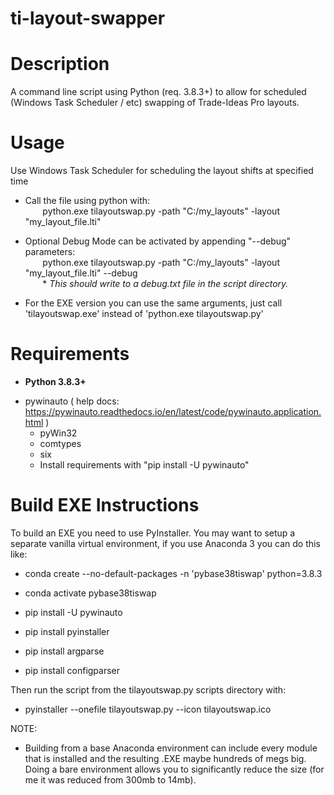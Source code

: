 # ti-layout-swapper


# Description
A command line script using Python (req. 3.8.3+) to allow for scheduled (Windows Task Scheduler / etc) swapping of Trade-Ideas Pro layouts.
    
# Usage
Use Windows Task Scheduler for scheduling the layout shifts at specified time
* Call the file using python with:  
&nbsp;&nbsp;&nbsp;&nbsp;&nbsp;&nbsp; python.exe tilayoutswap.py -path "C:/my_layouts" -layout "my_layout_file.lti"
            
* Optional Debug Mode can be activated by appending "--debug" parameters:  
&nbsp;&nbsp;&nbsp;&nbsp;&nbsp;&nbsp; python.exe tilayoutswap.py -path "C:/my_layouts" -layout "my_layout_file.lti" --debug  
&nbsp;&nbsp;&nbsp;&nbsp;&nbsp;&nbsp; * *This should write to a debug.txt file in the script directory.*

* For the EXE version you can use the same arguments, just call 'tilayoutswap.exe' instead of 'python.exe tilayoutswap.py'
      
# Requirements
* **Python 3.8.3+**
- pywinauto   ( help docs: https://pywinauto.readthedocs.io/en/latest/code/pywinauto.application.html )
    - pyWin32
    - comtypes
    - six     
    - Install requirements with "pip install -U pywinauto"
    
    
# Build EXE Instructions
To build an EXE you need to use PyInstaller. You may want to setup a separate vanilla virtual environment, if you use Anaconda 3 you can do this like:

* conda create --no-default-packages -n 'pybase38tiswap' python=3.8.3
* conda activate pybase38tiswap

* pip install -U pywinauto
* pip install pyinstaller
* pip install argparse
* pip install configparser

Then run the script from the tilayoutswap.py scripts directory with:

* pyinstaller --onefile tilayoutswap.py --icon tilayoutswap.ico

NOTE:
- Building from a base Anaconda environment can include every module that is installed and the resulting .EXE maybe hundreds of megs big. Doing a bare environment allows you to significantly reduce the size (for me it was reduced from 300mb to 14mb).
